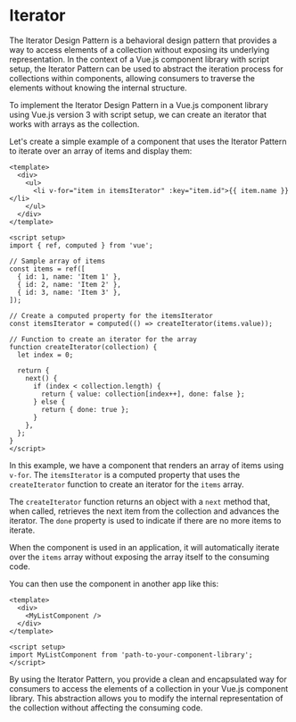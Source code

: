 # Iterator

The Iterator Design Pattern is a behavioral design pattern that provides a way to access elements of a collection without exposing its underlying representation. In the context of a Vue.js component library with script setup, the Iterator Pattern can be used to abstract the iteration process for collections within components, allowing consumers to traverse the elements without knowing the internal structure.

To implement the Iterator Design Pattern in a Vue.js component library using Vue.js version 3 with script setup, we can create an iterator that works with arrays as the collection.

Let's create a simple example of a component that uses the Iterator Pattern to iterate over an array of items and display them:

```vue
<template>
  <div>
    <ul>
      <li v-for="item in itemsIterator" :key="item.id">{{ item.name }}</li>
    </ul>
  </div>
</template>

<script setup>
import { ref, computed } from 'vue';

// Sample array of items
const items = ref([
  { id: 1, name: 'Item 1' },
  { id: 2, name: 'Item 2' },
  { id: 3, name: 'Item 3' },
]);

// Create a computed property for the itemsIterator
const itemsIterator = computed(() => createIterator(items.value));

// Function to create an iterator for the array
function createIterator(collection) {
  let index = 0;

  return {
    next() {
      if (index < collection.length) {
        return { value: collection[index++], done: false };
      } else {
        return { done: true };
      }
    },
  };
}
</script>
```

In this example, we have a component that renders an array of items using `v-for`. The `itemsIterator` is a computed property that uses the `createIterator` function to create an iterator for the `items` array.

The `createIterator` function returns an object with a `next` method that, when called, retrieves the next item from the collection and advances the iterator. The `done` property is used to indicate if there are no more items to iterate.

When the component is used in an application, it will automatically iterate over the `items` array without exposing the array itself to the consuming code.

You can then use the component in another app like this:

```vue
<template>
  <div>
    <MyListComponent />
  </div>
</template>

<script setup>
import MyListComponent from 'path-to-your-component-library';
</script>
```

By using the Iterator Pattern, you provide a clean and encapsulated way for consumers to access the elements of a collection in your Vue.js component library. This abstraction allows you to modify the internal representation of the collection without affecting the consuming code.